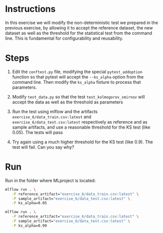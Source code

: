 # Instructions
In this exercise we will modify the non-deterministic test we prepared in the previous exercise,
by allowing it to accept the reference dataset, the new dataset as well as the threshold
for the statistical test from the command line. This is fundamental for configurability and
reusability.

# Steps
1. Edit the ``conftest.py`` file, modifying the special ``pytest_addoption`` function so that
   pytest will accept the ``--ks_alpha`` option from the command line. Then modify the 
   ``ks_alpha`` fixture to process that parameters.
   
2. Modify ``test_data.py`` so that the test ``test_kolmogorov_smirnov`` will accept the data
   as well as the threshold as parameters
   
3. Run the test using mlflow and the artifacts ``exercise_6/data_train.csv:latest`` and 
   ``exercise_6/data_test.csv:latest`` respectively as reference and as sample artifacts, and use
   a reasonable threshold for the KS test (like 0.05). The tests will pass
   
4. Try again using a much higher threshold for the KS test (like 0.9). The test will fail.
   Can you say why?

# Run
Run in the folder where MLproject is located: 
```bash
mlflow run . \
   -P reference_artifact="exercise_6/data_train.csv:latest" \
   -P sample_artifact="exercise_6/data_test.csv:latest" \
   -P ks_alpha=0.05
```

```bash
mlflow run . \
   -P reference_artifact="exercise_6/data_train.csv:latest" \
   -P sample_artifact="exercise_6/data_test.csv:latest" \
   -P ks_alpha=0.99
```